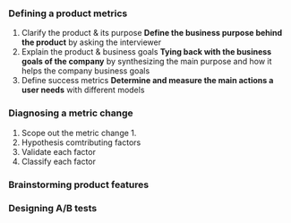 ### Defining a product metrics
1. Clarify the product & its purpose
**Define the business purpose behind the product**
by asking the interviewer
2. Explain the product & business goals
**Tying back with the business goals of the company**
by synthesizing the main purpose and how it helps the company business goals
3. Define success metrics
**Determine and measure the main actions a user needs**
with different models
### Diagnosing a metric change
1. Scope out the metric change
   1.
3. Hypothesis comtributing factors
4. Validate each factor
5. Classify each factor
### Brainstorming product features
### Designing A/B tests
